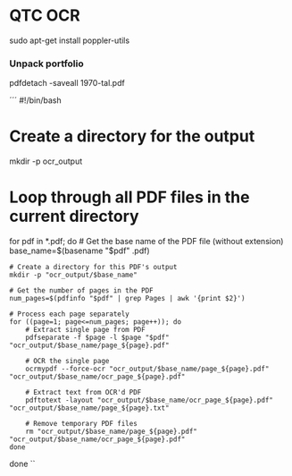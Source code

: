 # QTC OCR


sudo apt-get install poppler-utils

### Unpack portfolio

pdfdetach -saveall 1970-tal.pdf

´´´
#!/bin/bash

# Create a directory for the output
mkdir -p ocr_output

# Loop through all PDF files in the current directory
for pdf in *.pdf; do
    # Get the base name of the PDF file (without extension)
    base_name=$(basename "$pdf" .pdf)
    
    # Create a directory for this PDF's output
    mkdir -p "ocr_output/$base_name"
    
    # Get the number of pages in the PDF
    num_pages=$(pdfinfo "$pdf" | grep Pages | awk '{print $2}')
    
    # Process each page separately
    for ((page=1; page<=num_pages; page++)); do
        # Extract single page from PDF
        pdfseparate -f $page -l $page "$pdf" "ocr_output/$base_name/page_${page}.pdf"
        
        # OCR the single page
        ocrmypdf --force-ocr "ocr_output/$base_name/page_${page}.pdf" "ocr_output/$base_name/ocr_page_${page}.pdf"
        
        # Extract text from OCR'd PDF
        pdftotext -layout "ocr_output/$base_name/ocr_page_${page}.pdf" "ocr_output/$base_name/page_${page}.txt"
        
        # Remove temporary PDF files
        rm "ocr_output/$base_name/page_${page}.pdf" "ocr_output/$base_name/ocr_page_${page}.pdf"
    done
done
``

